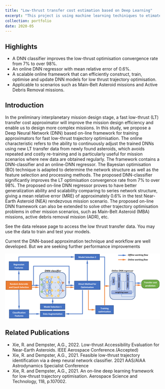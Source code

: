 ```yaml
---
title: "Low-thrust transfer cost estimation based on Deep Learning"
excerpt: "This project is using machine learning techiniques to etimate low-thrust transfer cost without performing the actual optimisation. This technique greatly reduces the computation time and the accuracy outperforms and analytical solution, these two features enable more complex mission designs."
collection: portfolio
date: 2020-05
---
```


## Highlights
* A DNN classifier improves the low-thrust optimisation convergence rate from 7% to over 98%.
* An online DNN regressor with mean relative error of 0.6%.
* A scalable online framework that can efficiently construct, train, optimise and update DNN models for low thrust trajectory optimisation.
* Applicable to scenarios such as Main-Belt Asteroid missions and Active Debris Removal missions.

## Introduction
In the preliminary interplanetary mission design stage, a fast low-thrust (LT) transfer cost approximator will improve the mission design efficiency and enable us to design more complex missions. In this study, we propose a Deep Neural Network (DNN) based on-line framework for training approximators for fast low-thrust trajectory optimisation. The online characteristic refers to the ability to continuously adjust the trained DNNs using new LT transfer data from newly found asteroids, which avoids repeated and costly re-training and is particularly useful for mission scenarios where new data are obtained regularly. The framework contains a DNN-classifier and an online-DNN regressor. The Bayesian optimisation (BO) technique is adapted to determine the network structure as well as the feature selection and processing methods. The proposed DNN-classifier significantly improves the LT optimisation convergence rate from 7% to over 98%. The proposed on-line DNN regressor proves to have better generalization ability and scalability comparing to series network structure, giving a mean relative error (MRE) of approximately 0.6% in the test Near-Earth Asteroid (NEA) rendezvous mission scenario. The proposed on-line DNN framework can also be extended to solve other trajectory optimisation problems in other mission scenarios, such as Main-Belt Asteroid (MBA) missions, active debris removal mission (ADR), etc.


See the data release page to access the low thrust transfer data. You may use the data to train and test your models.

Current the DNN-based approximation technique and workflow are well developed. But we are seeking further performance improvements

![DNN approximation workflow](/images/project3.png "DNN approximation workflow")

## Related Publications
* Xie, R. and Dempster, A.G., 2022. Low-thrust Accessibility Evaluation for Near-Earth Asteroids. IEEE Aerospace Conference.(Accepted)
* Xie, R. and Dempster, A.G., 2021. Feasible low-thrust trajectory identification via a deep neural network classifier. 2021 AAS/AIAA Astrodynamics Specialist Conference
* Xie, R. and Dempster, A.G., 2021. An on-line deep learning framework for low-thrust trajectory optimisation. Aerospace Science and Technology, 118, p.107002.

